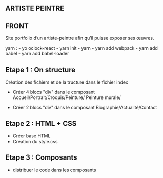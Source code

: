 ## ARTISTE PEINTRE

## FRONT

Site portfolio d’un artiste-peintre afin qu’il puisse exposer ses œuvres.

yarn :
    - yo oclock-react
    - yarn init
    - yarn
    - yarn add webpack
    - yarn add babel
    - yarn add babel-loader

## Etape 1 : On structure

Création des fichiers et de la tructure dans le fichier index

- Créer 4 blocs "div" dans le composant Accueil/Portrait/Croquis/Peinture/ Peinture murale/

- Créer 2 blocs "div" dans le composant Biographie/Actualité/Contact


## Etape 2 : HTML + CSS 

- Créer base HTML
- Création du style.css

## Etape 3 : Composants

- distribuer le code dans les composants